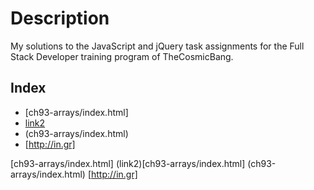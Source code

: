 # Description
My solutions to the JavaScript and jQuery task assignments for the Full Stack Developer training program of TheCosmicBang.

## Index
- [ch93-arrays/index.html]
- [link2](ch93-arrays/index.html)
- (ch93-arrays/index.html)
- [http://in.gr]

[ch93-arrays/index.html]
(link2)[ch93-arrays/index.html]
(ch93-arrays/index.html)
[http://in.gr]
